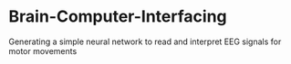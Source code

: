 # Brain-Computer-Interfacing
Generating a simple neural network to read and interpret EEG signals for motor movements
